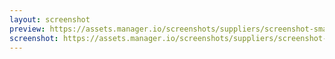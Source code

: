 ```yaml
---
layout: screenshot
preview: https://assets.manager.io/screenshots/suppliers/screenshot-small.png
screenshot: https://assets.manager.io/screenshots/suppliers/screenshot-large.png
---
```


